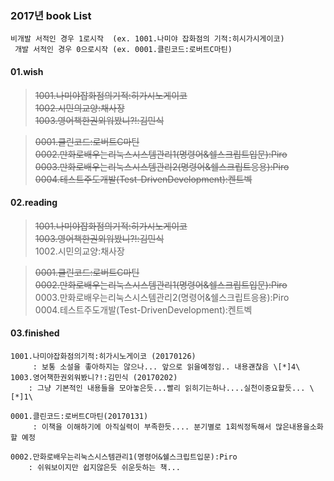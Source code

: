 

### 2017년 book List

``` text
비개발 서적인 경우 1로시작  (ex. 1001.나미야 잡화점의 기적:히시가시게이코)
 개발 서적인 경우 0으로시작 (ex. 0001.클린코드:로버트C마틴)
```

#### 01.wish

> <strike>1001.나미야잡화점의기적:히가시노게이코</strike>  
> <strike>1002.시민의교양:채사장</strike>   
> <strike>1003.영어책한권외워봤니?!:김민식 </strike>


> <strike>0001.클린코드:로버트C마틴</strike>  
> <strike>0002.만화로배우는리눅스시스템관리1(명령어&쉘스크립트입문):Piro</strike>  
> <strike>0003.만화로배우는리눅스시스템관리2(명령어&쉘스크립트응용):Piro</strike>  
> <strike>0004.테스트주도개발(Test-DrivenDevelopment):켄트벡 </strike>   



#### 02.reading
> <strike>1001.나미야잡화점의기적:히가시노게이코</strike>  
> <strike>1003.영어책한권외워봤니?!:김민식 </strike>  
> 1002.시민의교양:채사장   

> <strike>0001.클린코드:로버트C마틴</strike>  
> <strike>0002.만화로배우는리눅스시스템관리1(명령어&쉘스크립트입문):Piro</strike>  
> 0003.만화로배우는리눅스시스템관리2(명령어&쉘스크립트응용):Piro  
> 0004.테스트주도개발(Test-DrivenDevelopment):켄트벡  

#### 03.finished
```
1001.나미야잡화점의기적:히가시노게이코 (20170126) 
     : 보통 소설을 좋아하지는 않으나... 앞으로 읽을예정임.. 내용괜찮음 \[*]4\
1003.영어책한권외워봤니?!:김민식 (20170202)
    : 그냥 기본적인 내용들을 모아놓은듯...빨리 읽히기는하나....실천이중요할듯... \[*]1\
``` 
  
``` 
0001.클린코드:로버트C마틴(20170131)
     : 이책을 이해하기에 아직실력이 부족한듯.... 분기별로 1회씩정독해서 많은내용을소화할 예정
     
0002.만화로배우는리눅스시스템관리1(명령어&쉘스크립트입문):Piro
    : 쉬워보이지만 쉽지않은듯 쉬운듯하는 책...

``` 



